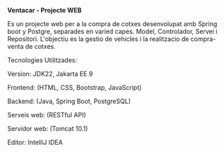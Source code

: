 
**Ventacar - Projecte WEB**

Es un projecte web per a la compra de cotxes desenvolupat amb Spring boot y Postgre, separades en varied capes.
Model, Controlador, Servei i Repositori. 
L'objectiu es la gestio de vehicles i la realitzacio de compra-venta de cotxes.

Tecnologies Utilitzades:

Version: JDK22, Jakarta EE 9

Frontend: (HTML, CSS, Bootstrap, JavaScript)

Backend: (Java, Spring Boot, PostgreSQL)

Serveis web: (RESTful API)

Servidor web: (Tomcat 10.1)

Editor: IntelliJ IDEA
